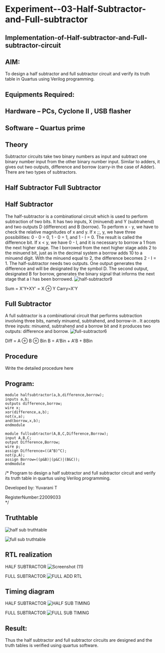 # Experiment--03-Half-Subtractor-and-Full-subtractor
## Implementation-of-Half-subtractor-and-Full-subtractor-circuit
## AIM:
To design a half subtractor and full subtractor circuit and verify its truth table in Quartus using Verilog programming.

## Equipments Required:
## Hardware – PCs, Cyclone II , USB flasher
## Software – Quartus prime
## Theory
Subtractor circuits take two binary numbers as input and subtract one binary number input from the other binary number input. Similar to adders, it gives out two outputs, difference and borrow (carry-in the case of Adder). There are two types of subtractors.

## Half Subtractor Full Subtractor
## Half Subtractor
The half-subtractor is a combinational circuit which is used to perform subtraction of two bits. It has two inputs, X (minuend) and Y (subtrahend) and two outputs D (difference) and B (borrow). To perform x - y, we have to check the relative magnitudes of x and y. If x ;;, y, we have three possibilities: 0 - 0 = 0, 1 - 0 = 1, and 1 - I = 0. The result is called the difference bit. If x < y, we have 0 - I, and it is necessary to borrow a 1 from the next higher stage. The I borrowed from the next higher stage adds 2 to the minuend bit, just as in the decimal system a borrow adds 10 to a minuend digit. With the minuend equal to 2, the difference becomes 2 - I = 1. The half-subtractor needs two outputs. One output generates the difference and will be designated by the symbol D. The second output, designated B for borrow, generates the binary signal that informs the next stage that a I has been borrowed.
![half-subtractor9](https://user-images.githubusercontent.com/36288975/166112538-58c3bc7c-ee5d-4e6a-ac8d-8e8328efe27a.png)


Sum = X'Y+XY' = X ⊕ Y
Carry=X'Y

## Full Subtractor
A full subtractor is a combinational circuit that performs subtraction involving three bits, namely minuend, subtrahend, and borrow-in . It accepts three inputs: minuend, subtrahend and a borrow bit and it produces two outputs: difference and borrow. 
![full-subtractor6](https://user-images.githubusercontent.com/36288975/166112541-24c68359-3de8-4674-ae22-8272ffc385ed.png)


Diff = A ⊕ B ⊕ Bin B = A'Bin + A'B + BBin

## Procedure



Write the detailed procedure here 


## Program:
```
module halfsubtractor(a,b,difference,borrow);
inputs a,b;
outputs difference,borrow;
wire x;
xor(difference,a,b);
not(x,a);
and(borrow,x,b);
endmodule
```
```
module fullsubtractor(A,B,C,Difference,Borrow);
input A,B,C;
output Difference,Borrow;
wire p;
assign Difference=((A^B)^C);
not(p,A);
assign Borrow=((p&B)|(p&C)|(B&C));
endmodule
```

/*
Program to design a half subtractor and full subtractor circuit and verify its truth table in quartus using Verilog programming.

Developed by: Yuvarani T

RegisterNumber:22009033  
*/

## Truthtable

![half sub truthtable](https://user-images.githubusercontent.com/121418522/213157495-55fe7372-034a-4deb-a57a-c7808e35f670.png)

![full sub truthtable](https://user-images.githubusercontent.com/121418522/213157894-a8d50f39-7ebd-4939-a458-b86dda3fd8c5.png)

##  RTL realization

HALF SUBTRACTOR
![Screenshot (11)](https://user-images.githubusercontent.com/121418522/213158874-e8b2d587-983b-4ce9-94a8-d02796244242.png)

FULL SUBTRACTOR
![FULL ADD RTL](https://user-images.githubusercontent.com/121418522/213158970-1ed9870b-7017-43e0-9ea8-bbc29143b500.png)

## Timing diagram 

HALF SUBTRACTOR
![HALF SUB TIMING](https://user-images.githubusercontent.com/121418522/213159175-215553f5-6987-43ea-9998-7ecb416df729.png)

FULL SUBTRACTOR
![FULL SUB TIMING](https://user-images.githubusercontent.com/121418522/213159281-b50738f9-2fd3-4928-b64d-5509417aba3a.png)

## Result:
Thus the half subtractor and full subtractor circuits are designed and the truth tables is verified using quartus software.
